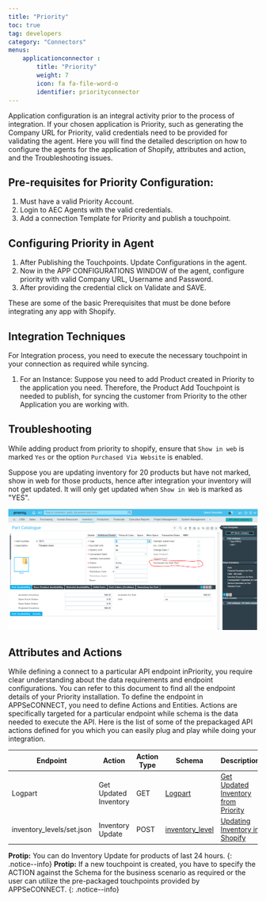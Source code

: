 ```yaml
---
title: "Priority"
toc: true
tag: developers
category: "Connectors"
menus: 
    applicationconnector :
        title: "Priority"
        weight: 7
        icon: fa fa-file-word-o
        identifier: priorityconnector
---
```


Application configuration is an integral activity prior to the process of integration. If your chosen application is Priority, such as generating the Company URL for Priority, 
valid credentials need to be provided for validating the agent.
Here you will find the detailed description on how to configure the agents for the application of Shopify, attributes and action, and the Troubleshooting issues.


## Pre-requisites for Priority Configuration:

1. Must have a valid Priority Account.
2. Login to AEC Agents with the valid credentials.
3. Add a connection Template for Priority and publish a touchpoint.


## Configuring Priority in Agent

1. After Publishing the Touchpoints. Update Configurations in the agent.
2. Now in the APP CONFIGURATIONS WINDOW of the agent, configure priority with valid Company URL, Username and Password.
3. After providing the credential click on Validate and SAVE.

These are some of the basic Prerequisites that must be done before integrating any app with Shopify.

## Integration Techniques

For Integration process, you need to execute the necessary touchpoint in your connection as required while syncing.

1.	For an Instance: Suppose you need to add Product created in Priority to the application you need. 
    Therefore, the Product Add Touchpoint is needed to publish, for syncing the customer from Priority 
    to the other Application you are working with.

## Troubleshooting

While adding product from priority to shopify, ensure that `Show in web` is marked `Yes` or the option `Purchased Via Website` is enabled. 

Suppose you are updating inventory for 20 products but have not marked, show in web for those products, hence after integration your inventory will
not get updated. It will only get updated when `Show in Web` is marked as "YES".

![Troubleshoot-Priority](/staticfiles/connectors/media/application-connector/Troubleshoot-Priority.PNG)
## Attributes and Actions

While defining a connect to a particular API endpoint inPriority, you require clear understanding about the data requirements 
and endpoint configurations. You can refer to this document to find all the endpoint details of your Priority installation. 
To define the endpoint in APPSeCONNECT, you need to define Actions and Entities. Actions are specifically targeted for a particular 
endpoint while schema is the data needed to execute the API. Here is the list of some of the prepackaged API actions defined for you 
which you can easily plug and play while doing your integration.

|Endpoint|Action|Action Type|Schema|Description|
|---|---|---|---|------|
Logpart|Get Updated Inventory|GET|[Logpart](http://aec-dev-portal.azurewebsites.net/AppEntity?AppVersionId=c831ec5b-88b5-4371-9e5d-94c23e24aec7&orgId=cc233c74-f2ed-4f13-9595-f1269e39b007)|[Get Updated Inventory from Priority](https://prioritysoftware.github.io/restapi/query/#Filtering_a_Collection)|
inventory_levels/set.json|Inventory Update |POST|[inventory_level](http://aec-dev-portal.azurewebsites.net/AppEntity?AppVersionId=00f3aca0-b991-490d-a8e9-57294235f621&orgId=d21688a4-8967-48de-ae82-31dda565ec51)|[Updating Inventory in Shopify](https://help.shopify.com/en/api/reference/inventory/inventorylevel#set)|

**Protip:** You can do Inventory Update for products of last 24 hours.
{: .notice--info}
**Protip:** If a new touchpoint is created, you have to specify the ACTION 
against the Schema for the business scenario as required or the user can utilize the pre-packaged touchpoints provided by APPSeCONNECT.
{: .notice--info}

